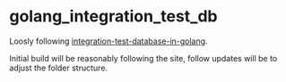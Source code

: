 # golang_integration_test_db

Loosly following [integration-test-database-in-golang](https://medium.com/easyread/integration-test-database-in-golang-using-dockertest-59ed3b35240e).

Initial build will be reasonably following the site, follow updates will be to adjust the folder structure.

